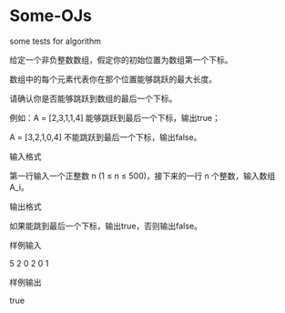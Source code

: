 # Some-OJs
some tests for algorithm

给定一个非负整数数组，假定你的初始位置为数组第一个下标。

数组中的每个元素代表你在那个位置能够跳跃的最大长度。

请确认你是否能够跳跃到数组的最后一个下标。

例如：A = [2,3,1,1,4] 能够跳跃到最后一个下标，输出true；

A = [3,2,1,0,4] 不能跳跃到最后一个下标，输出false。


输入格式

第一行输入一个正整数 n (1 ≤ n ≤ 500)，接下来的一行 n 个整数，输入数组 A_i。


输出格式

如果能跳到最后一个下标，输出true，否则输出false。


样例输入

5
2 0 2 0 1


样例输出

true

